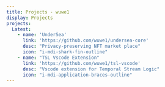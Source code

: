 ```yaml
---
title: Projects - wuwe1
display: Projects
projects:
  Latest:
    - name: 'UnderSea'
      link: 'https://github.com/wuwe1/undersea-core'
      desc: "Privacy-preserving NFT market place"
      icon: "i-mdi-shark-fin-outline"
    - name: "TSL Vscode Extension"
      link: 'https://github.com/wuwe1/tsl-vscode'
      desc: "Vscode extension for Temporal Stream Logic"
      icon: "i-mdi-application-braces-outline"
---
```


<ListProjects :projects="frontmatter.projects"/>
